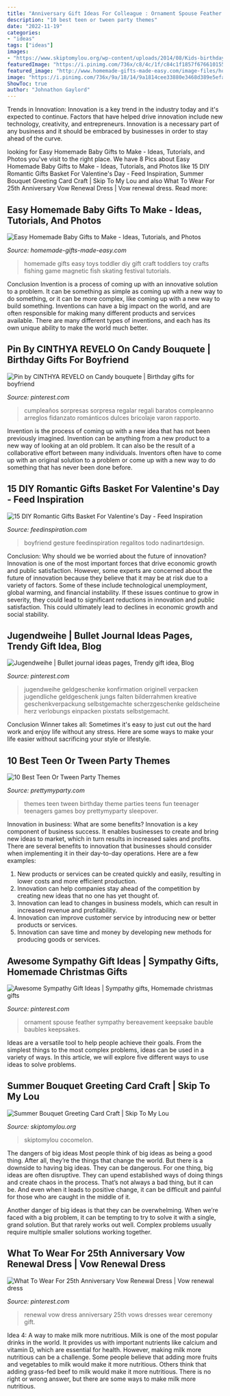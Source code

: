 ```yaml
---
title: "Anniversary Gift Ideas For Colleague : Ornament Spouse Feather Sympathy Bereavement Keepsake Bauble Baubles Keepsakes"
description: "10 best teen or tween party themes"
date: "2022-11-19"
categories:
- "ideas"
tags: ["ideas"]
images:
- "https://www.skiptomylou.org/wp-content/uploads/2014/08/Kids-birthday-card-craft-ideas-1.jpg"
featuredImage: "https://i.pinimg.com/736x/c8/4c/1f/c84c1f1857f6766101554d073a7c6b47--vow-renewal-dress-anniversary-ideas.jpg"
featured_image: "http://www.homemade-gifts-made-easy.com/image-files/homemade-toddler-toys-montage-800x1299.jpg"
image: "https://i.pinimg.com/736x/9a/18/14/9a1814cee33880e3468d389e5efa6e1b.jpg"
ShowToc: true
author: "Johnathon Gaylord"
---
```



Trends in Innovation:
Innovation is a key trend in the industry today and it's expected to continue. Factors that have helped drive innovation include new technology, creativity, and entrepreneurs. Innovation is a necessary part of any business and it should be embraced by businesses in order to stay ahead of the curve.

	

		
looking for Easy Homemade Baby Gifts to Make - Ideas, Tutorials, and Photos you've visit to the right place. We have 8 Pics about Easy Homemade Baby Gifts to Make - Ideas, Tutorials, and Photos like 15 DIY Romantic Gifts Basket For Valentine&#039;s Day - Feed Inspiration, Summer Bouquet Greeting Card Craft | Skip To My Lou and also What To Wear For 25th Anniversary Vow Renewal Dress | Vow renewal dress. Read more:
		
    
## Easy Homemade Baby Gifts To Make - Ideas, Tutorials, And Photos

<img loading=lazy src="http://www.homemade-gifts-made-easy.com/image-files/homemade-toddler-toys-montage-800x1299.jpg" onerror="this.onerror=null;this.src='https://tse2.mm.bing.net/th?id=OIP.scl-Afj7IbPx8fB6StctZwHaMB&amp;pid=15.1';" alt="Easy Homemade Baby Gifts to Make - Ideas, Tutorials, and Photos">

_Source: homemade-gifts-made-easy.com_

>homemade gifts easy toys toddler diy gift craft toddlers toy crafts fishing game magnetic fish skating festival tutorials. 

	

Conclusion
Invention is a process of coming up with an innovative solution to a problem. It can be something as simple as coming up with a new way to do something, or it can be more complex, like coming up with a new way to build something. Inventions can have a big impact on the world, and are often responsible for making many different products and services available. There are many different types of inventions, and each has its own unique ability to make the world much better.

    
## Pin By CINTHYA REVELO On Candy Bouquete | Birthday Gifts For Boyfriend

<img loading=lazy src="https://i.pinimg.com/736x/c3/f5/a3/c3f5a3cead065219c899b49364153579.jpg" onerror="this.onerror=null;this.src='https://tse3.mm.bing.net/th?id=OIP.dwQRnbT3oQD-GQ3uZhUT-QHaJ4&amp;pid=15.1';" alt="Pin by CINTHYA REVELO on Candy bouquete | Birthday gifts for boyfriend">

_Source: pinterest.com_

>cumpleaños sorpresas sorpresa regalar regali baratos compleanno arreglos fidanzato románticos dulces bricolaje varon rapporto. 

	

Invention is the process of coming up with a new idea that has not been previously imagined. Invention can be anything from a new product to a new way of looking at an old problem. It can also be the result of a collaborative effort between many individuals. Inventors often have to come up with an original solution to a problem or come up with a new way to do something that has never been done before.

    
## 15 DIY Romantic Gifts Basket For Valentine&#039;s Day - Feed Inspiration

<img loading=lazy src="https://feedinspiration.com/wp-content/uploads/2017/01/basket-for-your-valentine.jpg" onerror="this.onerror=null;this.src='https://tse1.mm.bing.net/th?id=OIP.d14FbnFmLnZVHP4WNbbPBgHaJ3&amp;pid=15.1';" alt="15 DIY Romantic Gifts Basket For Valentine&#039;s Day - Feed Inspiration">

_Source: feedinspiration.com_

>boyfriend gesture feedinspiration regalitos todo nadinartdesign. 

	

Conclusion: Why should we be worried about the future of innovation?
Innovation is one of the most important forces that drive economic growth and public satisfaction. However, some experts are concerned about the future of innovation because they believe that it may be at risk due to a variety of factors. Some of these include technological unemployment, global warming, and financial instability. If these issues continue to grow in severity, they could lead to significant reductions in innovation and public satisfaction. This could ultimately lead to declines in economic growth and social stability.

    
## Jugendweihe | Bullet Journal Ideas Pages, Trendy Gift Idea, Blog

<img loading=lazy src="https://i.pinimg.com/736x/9a/18/14/9a1814cee33880e3468d389e5efa6e1b.jpg" onerror="this.onerror=null;this.src='https://tse2.mm.bing.net/th?id=OIP.6IwJ7hLXnA0r3MitVGwzGgHaJ3&amp;pid=15.1';" alt="Jugendweihe | Bullet journal ideas pages, Trendy gift idea, Blog">

_Source: pinterest.com_

>jugendweihe geldgeschenke konfirmation originell verpacken jugendliche geldgeschenk jungs falten bilderrahmen kreative geschenkverpackung selbstgemachte scherzgeschenke geldscheine herz verlobungs einpacken pixstats selbstgemacht. 

	

Conclusion
Winner takes all: Sometimes it's easy to just cut out the hard work and enjoy life without any stress. Here are some ways to make your life easier without sacrificing your style or lifestyle.

    
## 10 Best Teen Or Tween Party Themes

<img loading=lazy src="https://www.prettymyparty.com/wp-content/uploads/2015/04/Teen-Tween-Party-Themes.jpg" onerror="this.onerror=null;this.src='https://tse3.mm.bing.net/th?id=OIP.AzzkQPP7G2Ub_-ikfB-f0QAAAA&amp;pid=15.1';" alt="10 Best Teen Or Tween Party Themes">

_Source: prettymyparty.com_

>themes teen tween birthday theme parties teens fun teenager teenagers games boy prettymyparty sleepover. 

	

Innovation in business: What are some benefits?
Innovation is a key component of business success. It enables businesses to create and bring new ideas to market, which in turn results in increased sales and profits. There are several benefits to innovation that businesses should consider when implementing it in their day-to-day operations. Here are a few examples: 
1) New products or services can be created quickly and easily, resulting in lower costs and more efficient production. 
2) Innovation can help companies stay ahead of the competition by creating new ideas that no one has yet thought of. 
3) Innovation can lead to changes in business models, which can result in increased revenue and profitability. 
4) Innovation can improve customer service by introducing new or better products or services. 
5) Innovation can save time and money by developing new methods for producing goods or services.

    
## Awesome Sympathy Gift Ideas | Sympathy Gifts, Homemade Christmas Gifts

<img loading=lazy src="https://i.pinimg.com/736x/76/2c/77/762c770a2e6c4f10acc9384a9a402f71.jpg" onerror="this.onerror=null;this.src='https://tse2.mm.bing.net/th?id=OIP.SJ1dSRqwuCeMuzlp9xYHIgHaNL&amp;pid=15.1';" alt="Awesome Sympathy Gift Ideas | Sympathy gifts, Homemade christmas gifts">

_Source: pinterest.com_

>ornament spouse feather sympathy bereavement keepsake bauble baubles keepsakes. 

	

Ideas are a versatile tool to help people achieve their goals. From the simplest things to the most complex problems, ideas can be used in a variety of ways. In this article, we will explore five different ways to use ideas to solve problems.

    
## Summer Bouquet Greeting Card Craft | Skip To My Lou

<img loading=lazy src="https://www.skiptomylou.org/wp-content/uploads/2014/08/Kids-birthday-card-craft-ideas-1.jpg" onerror="this.onerror=null;this.src='https://tse2.mm.bing.net/th?id=OIP.8zra5fBs8qwBDKjpht9NUQHaJ5&amp;pid=15.1';" alt="Summer Bouquet Greeting Card Craft | Skip To My Lou">

_Source: skiptomylou.org_

>skiptomylou cocomelon. 

	

The dangers of big ideas
Most people think of big ideas as being a good thing. After all, they’re the things that change the world. But there is a downside to having big ideas. They can be dangerous.
For one thing, big ideas are often disruptive. They can upend established ways of doing things and create chaos in the process. That’s not always a bad thing, but it can be. And even when it leads to positive change, it can be difficult and painful for those who are caught in the middle of it.

Another danger of big ideas is that they can be overwhelming. When we’re faced with a big problem, it can be tempting to try to solve it with a single, grand solution. But that rarely works out well. Complex problems usually require multiple smaller solutions working together.

    
## What To Wear For 25th Anniversary Vow Renewal Dress | Vow Renewal Dress

<img loading=lazy src="https://i.pinimg.com/736x/c8/4c/1f/c84c1f1857f6766101554d073a7c6b47--vow-renewal-dress-anniversary-ideas.jpg" onerror="this.onerror=null;this.src='https://tse2.mm.bing.net/th?id=OIP.ItxpZ4oK178YpZXoeywCtwHaLG&amp;pid=15.1';" alt="What To Wear For 25th Anniversary Vow Renewal Dress | Vow renewal dress">

_Source: pinterest.com_

>renewal vow dress anniversary 25th vows dresses wear ceremony gift. 

	

Idea 4: A way to make milk more nutritious.
Milk is one of the most popular drinks in the world. It provides us with important nutrients like calcium and vitamin D, which are essential for health. However, making milk more nutritious can be a challenge. Some people believe that adding more fruits and vegetables to milk would make it more nutritious. Others think that adding grass-fed beef to milk would make it more nutritious. There is no right or wrong answer, but there are some ways to make milk more nutritious.

